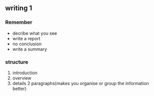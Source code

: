 ## writing 1
### Remember
- decribe what you see
- write a report
- no conclusion
- write a summary
### structure
1. introduction
2. overview 
3. details 2 paragraphs(makes you organise or group the information better)

